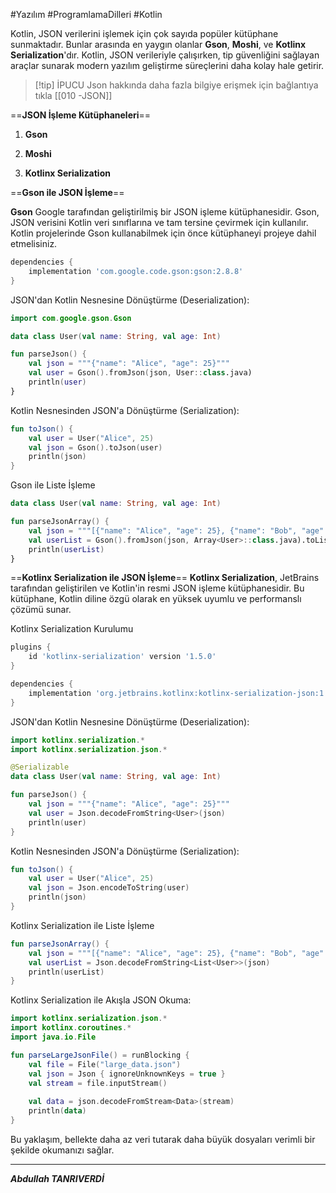 #Yazılım #ProgramlamaDilleri #Kotlin 

Kotlin, JSON verilerini işlemek için çok sayıda popüler kütüphane sunmaktadır. Bunlar arasında en yaygın olanlar **Gson**, **Moshi**, ve **Kotlinx Serialization**'dır. Kotlin, JSON verileriyle çalışırken, tip güvenliğini sağlayan araçlar sunarak modern yazılım geliştirme süreçlerini daha kolay hale getirir.


> [!tip] İPUCU
> Json hakkında daha fazla bilgiye erişmek için bağlantıya tıkla [[010 -JSON]]




==**JSON İşleme Kütüphaneleri**==

1. **Gson**
    
2. **Moshi**
    
3. **Kotlinx Serialization**

==**Gson ile JSON İşleme**==

**Gson** Google tarafından geliştirilmiş bir JSON işleme kütüphanesidir. Gson, JSON verisini Kotlin veri sınıflarına ve tam tersine çevirmek için kullanılır.
Kotlin projelerinde Gson kullanabilmek için önce kütüphaneyi projeye dahil etmelisiniz.
```gradle
dependencies {
    implementation 'com.google.code.gson:gson:2.8.8'
}

```

JSON'dan Kotlin Nesnesine Dönüştürme (Deserialization):
```kotlin
import com.google.gson.Gson

data class User(val name: String, val age: Int)

fun parseJson() {
    val json = """{"name": "Alice", "age": 25}"""
    val user = Gson().fromJson(json, User::class.java)
    println(user)
}

```


Kotlin Nesnesinden JSON'a Dönüştürme (Serialization):
```kotlin
fun toJson() {
    val user = User("Alice", 25)
    val json = Gson().toJson(user)
    println(json)
}

```


Gson ile Liste İşleme
```kotlin
data class User(val name: String, val age: Int)

fun parseJsonArray() {
    val json = """[{"name": "Alice", "age": 25}, {"name": "Bob", "age": 30}]"""
    val userList = Gson().fromJson(json, Array<User>::class.java).toList()
    println(userList)
}

```


==**Kotlinx Serialization ile JSON İşleme**==
**Kotlinx Serialization**, JetBrains tarafından geliştirilen ve Kotlin'in resmi JSON işleme kütüphanesidir. Bu kütüphane, Kotlin diline özgü olarak en yüksek uyumlu ve performanslı çözümü sunar.

Kotlinx Serialization Kurulumu
```gradle
plugins {
    id 'kotlinx-serialization' version '1.5.0'
}

dependencies {
    implementation 'org.jetbrains.kotlinx:kotlinx-serialization-json:1.5.0'
}

```


JSON'dan Kotlin Nesnesine Dönüştürme (Deserialization):
```kotlin
import kotlinx.serialization.*
import kotlinx.serialization.json.*

@Serializable
data class User(val name: String, val age: Int)

fun parseJson() {
    val json = """{"name": "Alice", "age": 25}"""
    val user = Json.decodeFromString<User>(json)
    println(user)
}

```


Kotlin Nesnesinden JSON'a Dönüştürme (Serialization):
```kotlin
fun toJson() {
    val user = User("Alice", 25)
    val json = Json.encodeToString(user)
    println(json)
}

```

Kotlinx Serialization ile Liste İşleme
```kotlin
fun parseJsonArray() {
    val json = """[{"name": "Alice", "age": 25}, {"name": "Bob", "age": 30}]"""
    val userList = Json.decodeFromString<List<User>>(json)
    println(userList)
}

```


Kotlinx Serialization ile Akışla JSON Okuma:
```kotlin
import kotlinx.serialization.json.*
import kotlinx.coroutines.*
import java.io.File

fun parseLargeJsonFile() = runBlocking {
    val file = File("large_data.json")
    val json = Json { ignoreUnknownKeys = true }
    val stream = file.inputStream()
    
    val data = json.decodeFromStream<Data>(stream)
    println(data)
}

```

Bu yaklaşım, bellekte daha az veri tutarak daha büyük dosyaları verimli bir şekilde okumanızı sağlar.


---

***Abdullah TANRIVERDİ***

